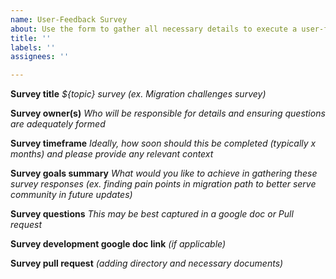 ```yaml
---
name: User-Feedback Survey
about: Use the form to gather all necessary details to execute a user-feedback survey
title: ''
labels: ''
assignees: ''

---
```


**Survey title**
_${topic} survey (ex. Migration challenges survey)_

**Survey owner(s)**
_Who will be responsible for details and ensuring questions are adequately formed_

**Survey timeframe**
_Ideally, how soon should this be completed (typically x months) and please provide any relevant context_

**Survey goals summary**
_What would you like to achieve in gathering these survey responses (ex. finding pain points in migration path to better serve community in future updates)_

**Survey questions**
_This may be best captured in a google doc or Pull request_

**Survey development google doc link**
_(if applicable)_

**Survey pull request**
_(adding directory and necessary documents)_
